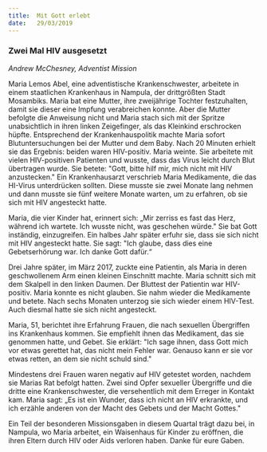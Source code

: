 ```yaml
---
title:  Mit Gott erlebt
date:   29/03/2019
---
```


### Zwei Mal HIV ausgesetzt

_Andrew McChesney, Adventist Mission_

Maria Lemos Abel, eine adventistische Krankenschwester, arbeitete in einem staatlichen Krankenhaus in Nampula, der drittgrößten Stadt Mosambiks. Maria bat eine Mutter, ihre zweijährige Tochter festzuhalten, damit sie dieser eine Impfung verabreichen konnte. Aber die Mutter befolgte die Anweisung nicht und Maria stach sich mit der Spritze unabsichtlich in ihren linken Zeigefinger, als das Kleinkind erschrocken hüpfte. Entsprechend der Krankenhauspolitik machte Maria sofort Blutuntersuchungen bei der Mutter und dem Baby. Nach 20 Minuten erhielt sie das Ergebnis: beiden waren HIV-positiv. Maria weinte. Sie arbeitete mit vielen HIV-positiven Patienten und wusste, dass das Virus leicht durch Blut übertragen wurde. Sie betete: "Gott, bitte hilf mir, mich nicht mit HIV anzustecken." Ein Krankenhausarzt verschrieb Maria Medikamente, die das HI-Virus unterdrücken sollten. Diese musste sie zwei Monate lang nehmen und dann musste sie fünf weitere Monate warten, um zu erfahren, ob sie sich mit HIV angesteckt hatte.

Maria, die vier Kinder hat, erinnert sich: „Mir zerriss es fast das Herz, während ich wartete. Ich wusste nicht, was geschehen würde." Sie bat Gott inständig, einzugreifen. Ein halbes Jahr später erfuhr sie, dass sie sich nicht mit HIV angesteckt hatte. Sie sagt: "Ich glaube, dass dies eine Gebetserhörung war. Ich danke Gott dafür.“

Drei Jahre später, im März 2017, zuckte eine Patientin, als Maria in deren geschwollenem Arm einen kleinen Einschnitt machte. Maria schnitt sich mit dem Skalpell in den linken Daumen. Der Bluttest der Patientin war HIV-positiv. Maria konnte es nicht glauben. Sie nahm wieder die Medikamente und betete. Nach sechs Monaten unterzog sie sich wieder einem HIV-Test. Auch diesmal hatte sie sich nicht angesteckt.

Maria, 51, berichtet ihre Erfahrung Frauen, die nach sexuellen Übergriffen ins Krankenhaus kommen. Sie empfiehlt ihnen das Medikament, das sie genommen hatte, und Gebet. Sie erklärt: "Ich sage ihnen, dass Gott mich vor etwas gerettet hat, das nicht mein Fehler war. Genauso kann er sie vor etwas retten, an dem sie nicht schuld sind."

Mindestens drei Frauen waren negativ auf HIV getestet worden, nachdem sie Marias Rat befolgt hatten. Zwei sind Opfer sexueller Übergriffe und die dritte eine Krankenschwester, die versehentlich mit dem Erreger in Kontakt kam. Maria sagt: „Es ist ein Wunder, dass ich nicht an HIV erkrankte, und ich erzähle anderen von der Macht des Gebets und der Macht Gottes."

Ein Teil der besonderen Missionsgaben in diesem Quartal trägt dazu bei, in Nampula, wo Maria arbeitet, ein Waisenhaus für Kinder zu eröffnen, die ihren Eltern durch HIV oder Aids verloren haben. Danke für eure Gaben.

